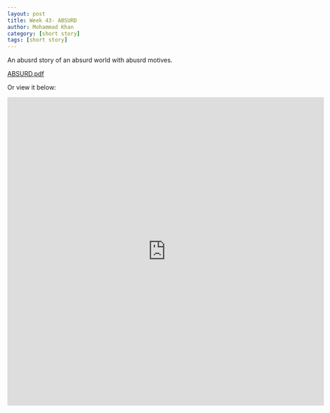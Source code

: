 ```yaml
---
layout: post
title: Week 43- ABSURD
author: Mohammad Khan
category: [short story]
tags: [short story]
---
```

An abusrd story of an absurd world with abusrd motives. 



<p><a href="https://drive.google.com/file/d/1qk9kxP8HB6v9XfzqJOVmQzVrNlpBmRt4/view?usp=sharing">
ABSURD.pdf</a></p>


Or view it below: 
<!-- <embed src="https://drive.google.com/file/d/1mrL8nISYXGzBGAjVw-4hgwagVCEkNMaT/view?usp=sharing#toolbar=0" width="800px" height="2100px" /> -->
<iframe
src="https://drive.google.com/file/d/1qk9kxP8HB6v9XfzqJOVmQzVrNlpBmRt4/view?usp=sharing&embedded=true"
style="width:718px; height:700px;" frameborder="0"></iframe>
